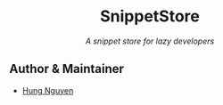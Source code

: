 <h1 align='center'>SnippetStore</h1>
<p align='center'><i>A snippet store for lazy developers</i></p>

## Author & Maintainer
- [Hung Nguyen](https://github.com/ZeroX-DG)
